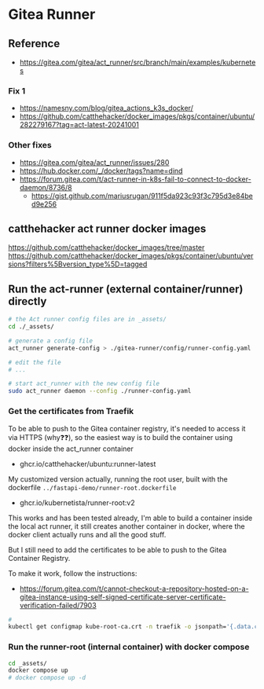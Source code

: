 # Gitea Runner

## Reference

- <https://gitea.com/gitea/act_runner/src/branch/main/examples/kubernetes>

### Fix 1

- <https://namesny.com/blog/gitea_actions_k3s_docker/>
- <https://github.com/catthehacker/docker_images/pkgs/container/ubuntu/282279167?tag=act-latest-20241001>

### Other fixes

- <https://gitea.com/gitea/act_runner/issues/280>
- <https://hub.docker.com/_/docker/tags?name=dind>
- <https://forum.gitea.com/t/act-runner-in-k8s-fail-to-connect-to-docker-daemon/8736/8>
  - <https://gist.github.com/mariusrugan/911f5da923c93f3c795d3e84bed9e256>

## catthehacker act runner docker images

<https://github.com/catthehacker/docker_images/tree/master>
<https://github.com/catthehacker/docker_images/pkgs/container/ubuntu/versions?filters%5Bversion_type%5D=tagged>

## Run the act-runner (external container/runner) directly

```sh
# the Act runner config files are in _assets/
cd ./_assets/

# generate a config file
act_runner generate-config > ./gitea-runner/config/runner-config.yaml

# edit the file
# ...

# start act_runner with the new config file
sudo act_runner daemon --config ./runner-config.yaml
```

### Get the certificates from Traefik

To be able to push to the Gitea container registry, it's needed to access it via HTTPS (why❓❓), so the easiest way is to build the container using docker inside the act_runner container
<!-- - ghcr.io/catthehacker/ubuntu:act-latest -->
- ghcr.io/catthehacker/ubuntu:runner-latest

 My customized version actually, running the root user, built with the dockerfile `../fastapi-demo/runner-root.dockerfile`

- ghcr.io/kubernetista/runner-root:v2

This works and has been tested already, I'm able to build a container inside the local act runner, it still creates another container in docker, where the docker client actually runs and all the good stuff.

But I still need to add the certificates to be able to push to the Gitea Container Registry.

To make it work, follow the instructions:

- <https://forum.gitea.com/t/cannot-checkout-a-repository-hosted-on-a-gitea-instance-using-self-signed-certificate-server-certificate-verification-failed/7903>

```sh
#
kubectl get configmap kube-root-ca.crt -n traefik -o jsonpath='{.data.ca\.crt}' > ca.crt
```

### Run the runner-root (internal container) with docker compose

```sh
cd _assets/
docker compose up
# docker compose up -d

```
